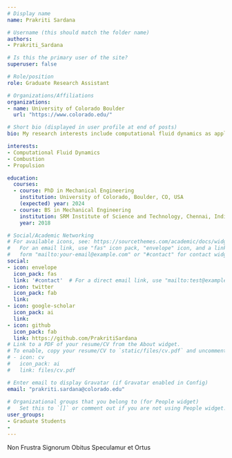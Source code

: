 ```yaml
---
# Display name
name: Prakriti Sardana

# Username (this should match the folder name)
authors: 
- Prakriti_Sardana

# Is this the primary user of the site?
superuser: false

# Role/position
role: Graduate Research Assistant

# Organizations/Affiliations
organizations:
- name: University of Colorado Boulder
  url: "https://www.colorado.edu/"

# Short bio (displayed in user profile at end of posts)
bio: My research interests include computational fluid dynamics as applied to combustion and propulsion systems. 

interests:
- Computational Fluid Dynamics
- Combustion
- Propulsion

education:
  courses:
  - course: PhD in Mechanical Engineering
    institution: University of Colorado, Boulder, CO, USA
    (expected) year: 2024
  - course: BS in Mechanical Engineering
    institution: SRM Institute of Science and Technology, Chennai, India
    year: 2018

# Social/Academic Networking
# For available icons, see: https://sourcethemes.com/academic/docs/widgets/#icons
#   For an email link, use "fas" icon pack, "envelope" icon, and a link in the
#   form "mailto:your-email@example.com" or "#contact" for contact widget.
social:
- icon: envelope
  icon_pack: fas
  link: '#contact'  # For a direct email link, use "mailto:test@example.org".
- icon: twitter
  icon_pack: fab
  link: 
- icon: google-scholar
  icon_pack: ai
  link: 
- icon: github
  icon_pack: fab
  link: https://github.com/PrakritiSardana
# Link to a PDF of your resume/CV from the About widget.
# To enable, copy your resume/CV to `static/files/cv.pdf` and uncomment the lines below.  
# - icon: cv
#   icon_pack: ai
#   link: files/cv.pdf

# Enter email to display Gravatar (if Gravatar enabled in Config)
email: "prakriti.sardana@colorado.edu"
  
# Organizational groups that you belong to (for People widget)
#   Set this to `[]` or comment out if you are not using People widget.  
user_groups:
- Graduate Students
- 
---
```


Non Frustra Signorum Obitus Speculamur et Ortus

